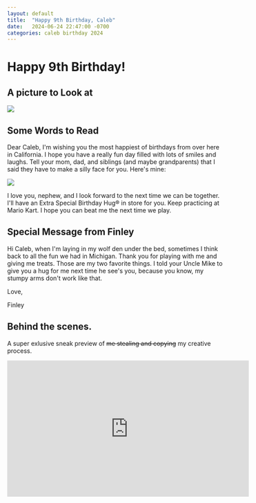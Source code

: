 ```yaml
---
layout: default
title:  "Happy 9th Birthday, Caleb"
date:   2024-06-24 22:47:00 -0700
categories: caleb birthday 2024
---
```


# Happy 9th Birthday!

## A picture to Look at



![](https://images2.imgbox.com/29/e7/BnWa4BW2_o.png)



## Some Words to Read

Dear Caleb, I'm wishing you the most happiest of birthdays from over here in California.  I hope you have a really fun day filled with lots of smiles and laughs.  Tell your mom, dad, and siblings (and maybe grandparents) that I said they have to make a silly face for you.  Here's mine:

![](https://images2.imgbox.com/db/34/KHUOdNtC_o.jpg)



I love you, nephew, and I look forward to the next time we can be together.  I'll have an Extra Special Birthday Hug® in store for you.  Keep practicing at Mario Kart.  I hope you can beat me the next time we play.

## Special Message from Finley

Hi Caleb, when I'm laying in my wolf den under the bed, sometimes I think back to all the fun we had in Michigan.  Thank you for playing with me and giving me treats.  Those are my two favorite things.  I told your Uncle Mike to give you a hug for me next time he see's you, because you know, my stumpy arms don't work like that.

Love,

Finley



## Behind the scenes.

A super exlusive sneak preview of ~~me stealing and copying~~ my creative process.

<iframe width="560" height="315" src="https://www.youtube.com/embed/HLHAleONrEI?si=QbeF-cTORAkoYRhV" title="YouTube video player" frameborder="0" allow="accelerometer; autoplay; clipboard-write; encrypted-media; gyroscope; picture-in-picture; web-share" referrerpolicy="strict-origin-when-cross-origin" allowfullscreen></iframe>
